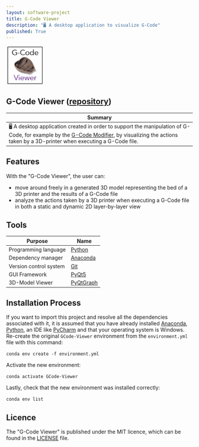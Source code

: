```yaml
---
layout: software-project
title: G-Code Viewer
description: "🖥️ A desktop application to visualize G-Code"
published: True
---
```


<img src= "/assets/software-project/gcode-viewer/gcode_viewer_logo.JPG" alt="G-Code Viewer Logo" width="20%">

## G-Code Viewer ([repository](https://github.com/johanneshagspiel/gcode-viewer))

| Summary  |
| -------------------------------------------------- |
| 🖥️ A desktop application created in order to support the manipulation of G-Code, for example by the [G-Code Modifier](https://github.com/johanneshagspiel/gcode-modifier), by visualizing the actions taken by a 3D-printer when executing a G-Code file.  |

## Features

With the "G-Code Viewer", the user can:
- move around freely in a generated 3D model representing the bed of a 3D printer and the results of a G-Code file
- analyze the actions taken by a 3D printer when executing a G-Code file in both a static and dynamic 2D layer-by-layer view

## Tools

| Purpose                | Name                                                         |
|------------------------|--------------------------------------------------------------|
| Programming language   | [Python](https://www.python.org/)                            |
| Dependency manager     | [Anaconda](https://www.anaconda.com/products/distribution)   |
| Version control system | [Git](https://git-scm.com/)                                  |
| GUI Framework 		 | [PyQt5](https://www.riverbankcomputing.com/software/pyqt/)   |
| 3D-Model Viewer 		 | [PyQtGraph](https://www.pyqtgraph.org/)   |


## Installation Process

If you want to import this project and resolve all the dependencies associated with it, it is assumed that you have already installed [Anaconda](https://docs.conda.io/projects/conda/en/latest/user-guide/install/index.html), [Python](https://www.python.org/downloads/windows/), an IDE like [PyCharm](https://www.jetbrains.com/pycharm/download/#section=windows) and that your operating system is Windows.
Re-create the original `GCode-Viewer` environment from the `environment.yml` file with this command:

	conda env create -f environment.yml

Activate the new environment:
 
	conda activate GCode-Viewer

Lastly, check that the new environment was installed correctly:
	
	conda env list

## Licence

The "G-Code Viewer" is published under the MIT licence, which can be found in the [LICENSE](LICENSE) file.